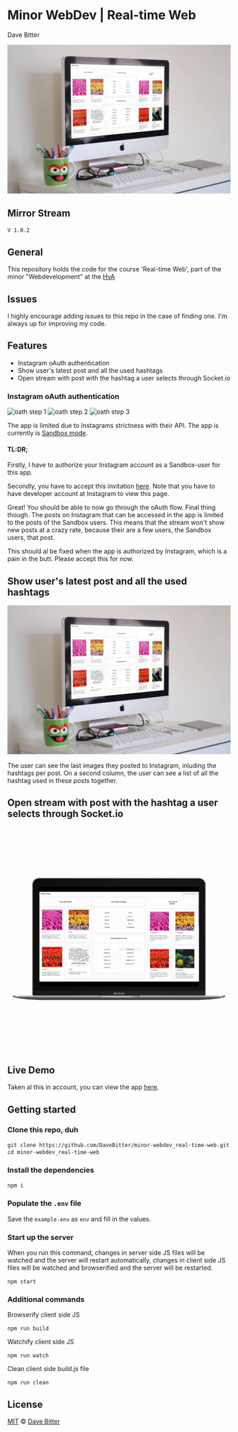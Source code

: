 # Minor WebDev | Real-time Web 
Dave Bitter 

![app hero](https://raw.githubusercontent.com/DaveBitter/minor-webdev_real-time-web/develop/screenshots/app_0_hero.jpg) 

## Mirror Stream
    V 1.0.2
 
## General 
This repository holds the code for the course 'Real-time Web', part of the minor "Webdevelopment" at the [HvA](http://www.hva.nl/) 
 
## Issues 
I highly encourage adding issues to this repo in the case of finding one. I'm always up for improving my code. 
 
## Features 
* Instagram oAuth authentication 
* Show user's latest post and all the used hashtags 
* Open stream with post with the hashtag a user selects through Socket.io 
 
### Instagram oAuth authentication
![oath step 1](https://raw.githubusercontent.com/DaveBitter/minor-webdev_real-time-web/develop/screenshots/oath_0_hero.jpg)
![oath step 2](https://raw.githubusercontent.com/DaveBitter/minor-webdev_real-time-web/develop/screenshots/oath_1_hero.jpg) 
![oath step 3](https://raw.githubusercontent.com/DaveBitter/minor-webdev_real-time-web/develop/screenshots/oath_2_hero.jpg) 

The app is limited due to Instagrams strictness with their API. The app is currently is [Sandbox mode](https://www.Instagram.com/developer/Sandbox/). 
 
#### TL:DR; 
Firstly, I have to authorize your Instagram account as a Sandbox-user for this app.  
 
Secondly, you have to accept this invitation [here](https://www.Instagram.com/developer/clients/Sandbox_invites/). Note that you have to have developer account at Instagram to view this page. 
 
Great! You should be able to now go through the oAuth flow. Final thing though. The posts on Instagram that can be accessed in the app is limited to the posts of the Sandbox users. This means that the stream won't show new posts at a crazy rate, because their are a few users, the Sandbox users, that post. 
 
This should al be fixed when the app is authorized by Instagram, which is a pain in the butt. Please accept this for now. 

## Show user's latest post and all the used hashtags 
![hashtags dashboard page](https://raw.githubusercontent.com/DaveBitter/minor-webdev_real-time-web/develop/screenshots/app_0_hero.jpg)

The user can see the last images they posted to Instagram, inluding the hashtags per post. On a second column, the user can see a list of all the hashtag used in these posts together.

## Open stream with post with the hashtag a user selects through Socket.io 
![post stream selected hashtag](https://raw.githubusercontent.com/DaveBitter/minor-webdev_real-time-web/develop/screenshots/app_1_hero.jpg)
 
## Live Demo 
Taken al this in account, you can view the app [here](https://minor-webdev-real-time-web.herokuapp.com/). 
 
## Getting started 
### Clone this repo, duh 
    git clone https://github.com/DaveBitter/minor-webdev_real-time-web.git 
    cd minor-webdev_real-time-web 

### Install the dependencies 
    npm i 
 
### Populate the ```.env``` file 
Save the ```example.env``` as ```env``` and fill in the values. 
 
### Start up the server 
When you run this command, changes in server side JS files will be watched and the server will restart automatically, changes in client side JS files will be watched and browserified and the server will be restarted. 
     
    npm start 
 
### Additional commands 
Browserify client side JS 
 
    npm run build 
 
Watchify client side JS 
 
    npm run watch 
 
Clean client side build.js file 
 
    npm run clean 
 
## License 
[MIT](LICENSE.md) © [Dave Bitter](https://github.com/DaveBitter/) 
 